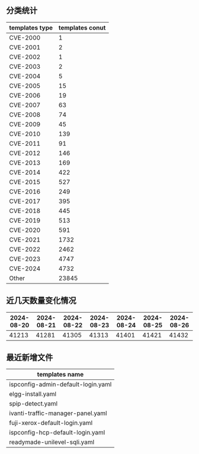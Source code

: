 ## 分类统计
| templates type | templates conut | 
| --- | --- |
| CVE-2000 | 1 |
| CVE-2001 | 2 |
| CVE-2002 | 1 |
| CVE-2003 | 2 |
| CVE-2004 | 5 |
| CVE-2005 | 15 |
| CVE-2006 | 19 |
| CVE-2007 | 63 |
| CVE-2008 | 74 |
| CVE-2009 | 45 |
| CVE-2010 | 139 |
| CVE-2011 | 91 |
| CVE-2012 | 146 |
| CVE-2013 | 169 |
| CVE-2014 | 422 |
| CVE-2015 | 527 |
| CVE-2016 | 249 |
| CVE-2017 | 395 |
| CVE-2018 | 445 |
| CVE-2019 | 513 |
| CVE-2020 | 591 |
| CVE-2021 | 1732 |
| CVE-2022 | 2462 |
| CVE-2023 | 4747 |
| CVE-2024 | 4732 |
| Other | 23845 |
## 近几天数量变化情况
|2024-08-20 | 2024-08-21 | 2024-08-22 | 2024-08-23 | 2024-08-24 | 2024-08-25 | 2024-08-26|
|--- | ------ | ------ | ------ | ------ | ------ | ---|
|41213 | 41281 | 41305 | 41313 | 41401 | 41421 | 41432|
## 最近新增文件
| templates name | 
| --- |
| ispconfig-admin-default-login.yaml |
| elgg-install.yaml |
| spip-detect.yaml |
| ivanti-traffic-manager-panel.yaml |
| fuji-xerox-default-login.yaml |
| ispconfig-hcp-default-login.yaml |
| readymade-unilevel-sqli.yaml |
